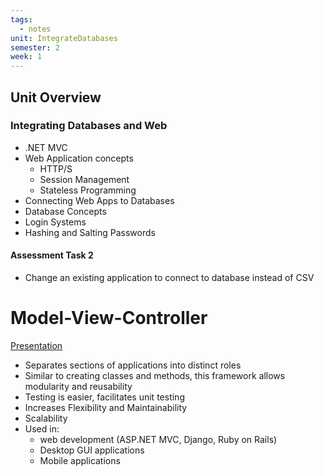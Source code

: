 ```yaml
---
tags:
  - notes
unit: IntegrateDatabases
semester: 2
week: 1
---
```

## Unit Overview
### Integrating Databases and Web
- .NET MVC
- Web Application concepts
	- HTTP/S
	- Session Management
	- Stateless Programming
- Connecting Web Apps to Databases
- Database Concepts
- Login Systems
- Hashing and Salting Passwords
#### Assessment Task 2
- Change an existing application to connect to database instead of CSV

# Model-View-Controller
[Presentation](../TeachingContent/MVC.pdf)
- Separates sections of applications into distinct roles
- Similar to creating classes and methods, this framework allows modularity and reusability
- Testing is easier, facilitates unit testing
- Increases Flexibility and Maintainability
- Scalability
- Used in:
	- web development (ASP.NET MVC, Django, Ruby on Rails)
	- Desktop GUI applications
	- Mobile applications
